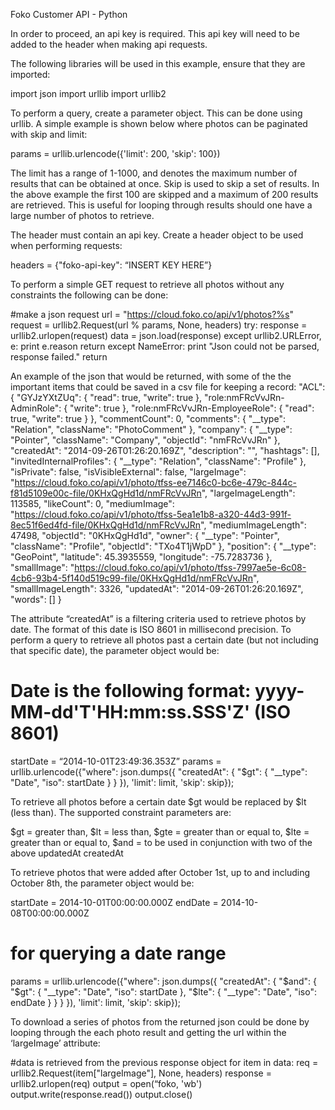Foko Customer API - Python

In order to proceed, an api key is required. This api key will need to be added to the header when making api requests. 

The following libraries will be used in this example, ensure that they are imported:

import json
import urllib
import urllib2

To perform a query,  create a parameter object. This can be done using urllib. A simple example is shown below where photos can be paginated with skip and limit:

params = urllib.urlencode({'limit': 200, 'skip': 100})

The limit has a range of 1-1000, and denotes the maximum number of results that can be obtained at once. Skip is used to skip a set of results. In the above example the first 100 are skipped and a maximum of 200 results are retrieved. This is useful for looping through results should one have a large number of photos to retrieve.

The header must contain an api key. Create a header object to be used when performing requests:

headers = {"foko-api-key": “INSERT KEY HERE”}

To perform a simple GET request to retrieve all photos without any constraints the following can be done:

#make a json request
url = "https://cloud.foko.co/api/v1/photos?%s"
request = urllib2.Request(url % params, None, headers)
        try:
            response = urllib2.urlopen(request)
            data = json.load(response)
        except urllib2.URLError, e:
            print e.reason
            return
        except NameError:
            print "Json could not be parsed, response failed."
            return
    


An example of the json that would be returned, with some of the the important items that could be saved in a csv file for keeping a record:
"ACL": {
            "GYJzYXtZUq": {
                "read": true,
                "write": true
            },
            "role:nmFRcVvJRn-AdminRole": {
                "write": true
            },
            "role:nmFRcVvJRn-EmployeeRole": {
                "read": true,
                "write": true
            }
        },
        "commentCount": 0,
        "comments": {
            "__type": "Relation",
            "className": "PhotoComment"
        },
        "company": {
            "__type": "Pointer",
            "className": "Company",
            "objectId": "nmFRcVvJRn"
        },
        "createdAt": "2014-09-26T01:26:20.169Z",
        "description": "",
        "hashtags": [],
        "invitedInternalProfiles": {
            "__type": "Relation",
            "className": "Profile"
        },
        "isPrivate": false,
        "isVisibleExternal": false,
        "largeImage": "https://cloud.foko.co/api/v1/photo/tfss-ee7146c0-bc6e-479c-844c-f81d5109e00c-file/0KHxQgHd1d/nmFRcVvJRn",
        "largeImageLength": 113585,
        "likeCount": 0,
        "mediumImage": "https://cloud.foko.co/api/v1/photo/tfss-5ea1e1b8-a320-44d3-991f-8ec51f6ed4fd-file/0KHxQgHd1d/nmFRcVvJRn",
        "mediumImageLength": 47498,
        "objectId": "0KHxQgHd1d",
        "owner": {
            "__type": "Pointer",
            "className": "Profile",
            "objectId": "TXo4T1jWpD"
        },
        "position": {
            "__type": "GeoPoint",
            "latitude": 45.3935559,
            "longitude": -75.7283736
        },
        "smallImage": "https://cloud.foko.co/api/v1/photo/tfss-7997ae5e-6c08-4cb6-93b4-5f140d519c99-file/0KHxQgHd1d/nmFRcVvJRn",
        "smallImageLength": 3326,
        "updatedAt": "2014-09-26T01:26:20.169Z",
        "words": []
    }

The attribute “createdAt” is a filtering criteria used to retrieve photos by date. The format of this date is ISO 8601 in millisecond precision. To perform a query to retrieve all photos past a certain date (but not including that specific date), the parameter object would be:

# Date is the following format: yyyy-MM-dd'T'HH:mm:ss.SSS'Z' (ISO 8601)
startDate = “2014-10-01T23:49:36.353Z”
params = urllib.urlencode({"where": json.dumps({
                "createdAt": {
                    "$gt": {
                        "__type": "Date",
                        "iso": startDate
                    }
                }
            }), 'limit': limit, 'skip': skip});

To retrieve all photos before a certain date $gt would be replaced by $lt (less than). The supported constraint parameters are:

$gt = greater than, 
$lt = less than, 
$gte = greater than or equal to, 
$lte = greater than or equal to,
$and = to be used in conjunction with two of the above
updatedAt 
createdAt

To retrieve photos that were added after October 1st, up to and including October 8th, the parameter object would be:

startDate = 2014-10-01T00:00:00.000Z
endDate = 2014-10-08T00:00:00.000Z
# for querying a date range
params = urllib.urlencode({"where": json.dumps({
                "createdAt": {
                    "$and": {
                        "$gt": {
                            "__type": "Date",
                            "iso": startDate
                        },
                        "$lte": {
                            "__type": "Date",
                            "iso": endDate
                        }
                    }
                }
            }), 'limit': limit, 'skip': skip});

To download a series of photos from the returned json could be done by looping through the each photo result and getting the url within the ‘largeImage’ attribute:

#data is retrieved from the previous response object
for item in data:
            req = urllib2.Request(item["largeImage"], None, headers)
            response = urllib2.urlopen(req)
            output = open(“foko, 'wb')
            output.write(response.read())
            output.close()
